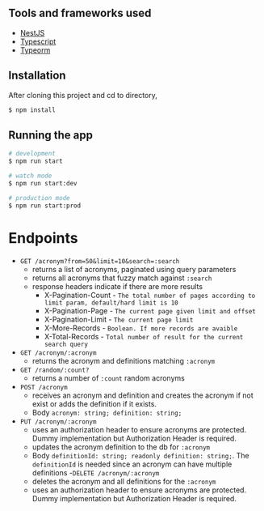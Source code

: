 ## Tools and frameworks used

- [NestJS](https://github.com/nestjs/nest)
- [Typescript](https://www.typescriptlang.org/)
- [Typeorm](https://typeorm.io/#/)

## Installation

After cloning this project and cd to directory,

```bash
$ npm install
```

## Running the app

```bash
# development
$ npm run start

# watch mode
$ npm run start:dev

# production mode
$ npm run start:prod
```

# Endpoints

- `GET /acronym?from=50&limit=10&search=:search`
  - returns a list of acronyms, paginated using query parameters
  - returns all acronyms that fuzzy match against `:search`
  - response headers indicate if there are more results
    - X-Pagination-Count - `The total number of pages according to limit param, default/hard limit is 10`
    - X-Pagination-Page - `The current page given limit and offset`
    - X-Pagination-Limit - `The current page limit`
    - X-More-Records - `Boolean. If more records are avaible`
    - X-Total-Records - `Total number of result for the current search query`
- `GET /acronym/:acronym`
  - returns the acronym and definitions matching `:acronym`
- `GET /random/:count?`
  - returns a number of `:count` random acronyms
- `POST /acronym`
  - receives an acronym and definition and creates the acronym if not exist or adds the definition if it exists.
  - Body `acronym: string; definition: string;`
- `PUT /acronym/:acronym`
  - uses an authorization header to ensure acronyms are protected. Dummy implementation but Authorization Header is required.
  - updates the acronym definition to the db for `:acronym`
  - Body `definitionId: string; readonly definition: string;`. The `definitionId` is needed since an acronym can have multiple definitions -`DELETE /acronym/:acronym`
  - deletes the acronym and all definitions for the `:acronym`
  - uses an authorization header to ensure acronyms are protected. Dummy implementation but Authorization Header is required.

